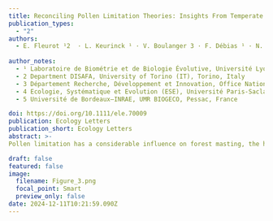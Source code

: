 ```yaml
---
title: Reconciling Pollen Limitation Theories: Insights From Temperate Oak Masting
publication_types:
  - "2"
authors:
  - E. Fleurot ¹2  · L. Keurinck ¹ · V. Boulanger 3 · F. Débias ¹ · N. Delpierre 4· S. Delzon 5· J. Lobry ¹· M‑C. Bel‑Venner ¹ · S. Venner ¹
 
author_notes:
  - ¹ Laboratoire de Biométrie et de Biologie Évolutive, Université Lyon 1, CNRS, Villeurbanne, France
  - 2 Department DISAFA, University of Torino (IT), Torino, Italy
  - 3 Département Recherche, Développement et Innovation, Office National des Forêts, Fontainebleau, France
  - 4 Ecologie, Systématique et Evolution (ESE), Université Paris-Saclay, Gif-sur-Yvette, France
  - 5 Université de Bordeaux—INRAE, UMR BIOGECO, Pessac, France

doi: https://doi.org/10.1111/ele.70009
publication: Ecology Letters
publication_short: Ecology Letters
abstract: >-
Pollen limitation has a considerable influence on forest masting, the highly variable and synchronised seed production, on which forest regeneration and ecosystem dynamics largely rely. Depending on the various mechanisms possibly involved in pollen limitation, the consequences of climate change on masting could be very different. These mechanisms were investigated in 10 oak populations along a climatic gradient using surveys of airborne pollen and fruiting rate as a proxy of pollen limitation. We found no support for the widely accepted hypothesis of the intra-annual synchrony of flower phenology when considered in isolation. Instead, the fruiting rate was largely explained by a combination of intra-annual flower phenology synchrony, annual investment in flowering and the effects of weather on pollen maturation and diffusion. These findings highlight the need for a cohesive theoretical framework for pollen limitation to accurately predict the impact of climate change on oak-dominated ecosystems.

draft: false
featured: false
image:
  filename: Figure_3.png
  focal_point: Smart
  preview_only: false
date: 2024-12-11T10:21:59.090Z
---
```

